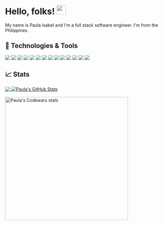 # Hello, folks! <img src="https://user-images.githubusercontent.com/18350557/176309783-0785949b-9127-417c-8b55-ab5a4333674e.gif" width="30px" height="30px" />

My name is Paula Isabel and I'm a full stack software engineer. I'm from the Philippines. 

## 🔧 Technologies & Tools
![](https://img.shields.io/badge/Code-JavaScript-informational?style=flat&logo=javascript&logoColor=white&color=ffed00)
![](https://img.shields.io/badge/Code-CSS3-informational?style=flat&logo=css3&logoColor=white&color=ffed00)
![](https://img.shields.io/badge/Code-HTML5-informational?style=flat&logo=html5&logoColor=white&color=ffed00)
![](https://img.shields.io/badge/Code-Python-informational?style=flat&logo=python&logoColor=white&color=ffed00)
![](https://img.shields.io/badge/Code-Svelte-informational?style=flat&logo=svelte&logoColor=white&color=ffed00)
![](https://img.shields.io/badge/Code-SASS-informational?style=flat&logo=sass&logoColor=white&color=ffed00)
![](https://img.shields.io/badge/Code-Bootstrap-informational?style=flat&logo=bootstrap&logoColor=white&color=ffed00)
![](https://img.shields.io/badge/Cloud-AWS-informational?style=flat&logo=amazon-aws&logoColor=white&color=ffed00)
![](https://img.shields.io/badge/Database-MySQL-informational?style=flat&logo=mysql&logoColor=white&color=ffed00)
![](https://img.shields.io/badge/OS-Linux-informational?style=flat&logo=linux&logoColor=white&color=ffed00)
![](https://img.shields.io/badge/Shell-Bash-informational?style=flat&logo=gnu-bash&logoColor=white&color=ffed00)
![](https://img.shields.io/badge/CMS-WordPress-informational?style=flat&logo=wordpress&logoColor=white&color=ffed00)
![](https://img.shields.io/badge/Design-Figma-informational?style=flat&logo=figma&logoColor=white&color=ffed00)
![](https://img.shields.io/badge/Tool-Git-informational?style=flat&logo=git&logoColor=white&color=ffed00)

## &#x1f4c8; Stats

<a href="https://github.com/paulaxisabel/paulaxisabel">
  <img align="center" src="https://github-readme-stats.vercel.app/api/top-langs/?username=paulaxisabel&hide=css,html,tex&title_color=ffffff&text_color=c9cacc&icon_color=2bbc8a&bg_color=1d1f21&langs_count=5" />
</a>
<a href="https://github.com/paulaxisabel/paulaxisabel">
  <img align="center" src="https://github-readme-stats.vercel.app/api?username=paulaxisabel&show_icons=true&line_height=34&count_private=true&title_color=ffffff&text_color=c9cacc&icon_color=ffed00&bg_color=1d1f21" alt="Paula's GitHub Stats" />
</a>

<br>
<br>
<img width="400px" src="https://www.codewars.com/users/codewithpau/badges/large" alt="Paula's Codewars stats">
